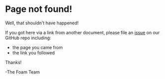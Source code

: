 # Page not found!

Well, that shouldn't have happened!

If you got here via a link from another document, please file an [issue](https://github.com/foambubble/foam/issues) on our GitHub repo including:

- the page you came from
- the link you followed

Thanks!

-The Foam Team
